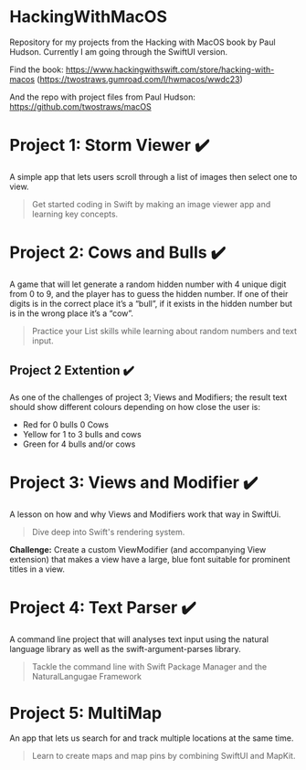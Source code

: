 # HackingWithMacOS
Repository for my projects from the Hacking with MacOS book by Paul Hudson. Currently I am going through the SwiftUI version. 

Find the book: https://www.hackingwithswift.com/store/hacking-with-macos 
(https://twostraws.gumroad.com/l/hwmacos/wwdc23)

And the repo with project files from Paul Hudson: https://github.com/twostraws/macOS

# Project 1: Storm Viewer :heavy_check_mark:
A simple app that lets users scroll through a list of images then select one to view. 
> Get started coding in Swift by making an image viewer app and learning key concepts.

# Project 2: Cows and Bulls :heavy_check_mark:
A game that will let generate a random hidden number with 4 unique digit from 0 to 9, and the player has to guess the hidden number. If one of their digits is in the correct place it’s a “bull”, if it exists in the hidden number but is in the wrong place it’s a “cow”. 

> Practice your List skills while learning about random numbers and text input.

## Project 2 Extention :heavy_check_mark:
As one of the challenges of project 3; Views and Modifiers; the result text should show different colours depending on how close the user is:
- Red for 0 bulls 0 Cows
- Yellow for 1 to 3 bulls and cows
- Green for 4 bulls and/or cows

# Project 3: Views and Modifier :heavy_check_mark:
A lesson on how and why Views and Modifiers work that way in SwiftUi.

> Dive deep into Swift's rendering system.

**Challenge:** Create a custom ViewModifier (and accompanying View extension) that makes a view have a large, blue font suitable for prominent titles in a view.

# Project 4: Text Parser :heavy_check_mark:
A command line project that will analyses text input using the natural language library as well as the swift-argument-parses library. 

> Tackle the command line with Swift Package Manager and the NaturalLangugae Framework

# Project 5: MultiMap
An app that lets us search for and track multiple locations at the same time. 

> Learn to create maps and map pins by combining SwiftUI and MapKit.
